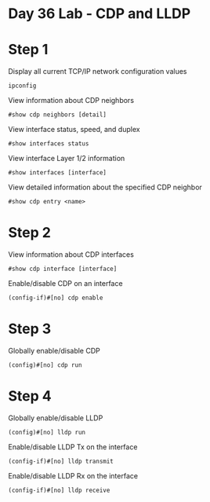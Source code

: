 # Day 36 Lab - CDP and LLDP

# Step 1

Display all current TCP/IP network configuration values

```
ipconfig
```

View information about CDP neighbors

```
#show cdp neighbors [detail]
```

View interface status, speed, and duplex

```
#show interfaces status
```

View interface Layer 1/2 information

```
#show interfaces [interface]
```

View detailed information about the specified CDP neighbor

```
#show cdp entry <name>
```

# Step 2

View information about CDP interfaces

```
#show cdp interface [interface]
```

Enable/disable CDP on an interface

```
(config-if)#[no] cdp enable
```

# Step 3

Globally enable/disable CDP

```
(config)#[no] cdp run
```

# Step 4

Globally enable/disable LLDP

```
(config)#[no] lldp run
```

Enable/disable LLDP Tx on the interface

```
(config-if)#[no] lldp transmit
```

Enable/disable LLDP Rx on the interface

```
(config-if)#[no] lldp receive
```
